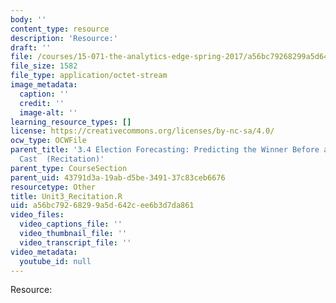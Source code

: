 ```yaml
---
body: ''
content_type: resource
description: 'Resource:'
draft: ''
file: /courses/15-071-the-analytics-edge-spring-2017/a56bc79268299a5d642cee6b3d7da861_Unit3_Recitation.R
file_size: 1582
file_type: application/octet-stream
image_metadata:
  caption: ''
  credit: ''
  image-alt: ''
learning_resource_types: []
license: https://creativecommons.org/licenses/by-nc-sa/4.0/
ocw_type: OCWFile
parent_title: '3.4 Election Forecasting: Predicting the Winner Before any Votes are
  Cast  (Recitation)'
parent_type: CourseSection
parent_uid: 43791d3a-19ab-d5be-3491-37c83ceb6676
resourcetype: Other
title: Unit3_Recitation.R
uid: a56bc792-6829-9a5d-642c-ee6b3d7da861
video_files:
  video_captions_file: ''
  video_thumbnail_file: ''
  video_transcript_file: ''
video_metadata:
  youtube_id: null
---
```

Resource: